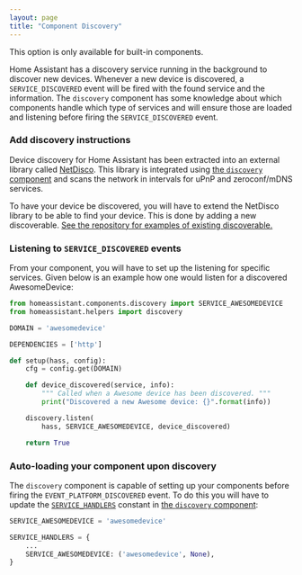 ```yaml
---
layout: page
title: "Component Discovery"
---
```


<p class='note warning'>
This option is only available for built-in components.
</p>

Home Assistant has a discovery service running in the background to discover new devices. Whenever a new device is discovered, a `SERVICE_DISCOVERED` event will be fired with the found service and the information. The `discovery` component has some knowledge about which components handle which type of services and will ensure those are loaded and listening before firing the `SERVICE_DISCOVERED` event.

### Add discovery instructions

Device discovery  for Home Assistant has been extracted into an external library called [NetDisco](https://github.com/home-assistant/netdisco). This library is integrated using [the `discovery` component](https://github.com/home-assistant/home-assistant/blob/dev/homeassistant/components/discovery.py) and scans the network in intervals for uPnP and zeroconf/mDNS services.

To have your device be discovered, you will have to extend the NetDisco library to be able to find your device. This is done by adding a new discoverable. [See the repository for examples of existing discoverable.](https://github.com/home-assistant/netdisco/tree/master/netdisco/discoverables)

### Listening to `SERVICE_DISCOVERED` events

From your component, you will have to set up the listening for specific services. Given below is an example how one would listen for a discovered AwesomeDevice:

```python
from homeassistant.components.discovery import SERVICE_AWESOMEDEVICE
from homeassistant.helpers import discovery

DOMAIN = 'awesomedevice'

DEPENDENCIES = ['http']

def setup(hass, config):
    cfg = config.get(DOMAIN)

    def device_discovered(service, info):
        """ Called when a Awesome device has been discovered. """
        print("Discovered a new Awesome device: {}".format(info))

    discovery.listen(
        hass, SERVICE_AWESOMEDEVICE, device_discovered)

    return True
```

### Auto-loading your component upon discovery

The `discovery` component is capable of setting up your components before firing the `EVENT_PLATFORM_DISCOVERED` event. To do this you will have to update the [`SERVICE_HANDLERS`](https://github.com/home-assistant/home-assistant/blob/dev/homeassistant/components/discovery.py#L40) constant in [the `discovery` component](https://github.com/home-assistant/home-assistant/blob/dev/homeassistant/components/discovery.py):

```python
SERVICE_AWESOMEDEVICE = 'awesomedevice'

SERVICE_HANDLERS = {
    ...
    SERVICE_AWESOMEDEVICE: ('awesomedevice', None),
}
```
